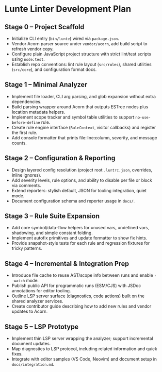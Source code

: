 # Lunte Linter Development Plan

## Stage 0 – Project Scaffold
- Initialize CLI entry (`bin/lunte`) wired via `package.json`.
- Vendor Acorn parser source under `vendor/acorn`, add build script to refresh vendor copy.
- Configure plain JavaScript project structure with strict lint/test scripts using `node:test`.
- Establish repo conventions: lint rule layout (`src/rules`), shared utilities (`src/core`), and configuration format docs.

## Stage 1 – Minimal Analyzer
- Implement file loader, CLI arg parsing, and glob expansion without extra dependencies.
- Build parsing wrapper around Acorn that outputs ESTree nodes plus location metadata helpers.
- Implement scope tracker and symbol table utilities to support `no-use-before-define` rule.
- Create rule engine interface (`RuleContext`, visitor callbacks) and register the first rule.
- Add console formatter that prints file:line:column, severity, and message counts.

## Stage 2 – Configuration & Reporting
- Design layered config resolution (project root `.luntrc.json`, overrides, inline ignores).
- Add severity levels, rule options, and ability to disable per file or block via comments.
- Extend reporters: stylish default, JSON for tooling integration, quiet mode.
- Document configuration schema and reporter usage in `docs/`.

## Stage 3 – Rule Suite Expansion
- Add core symbol/data-flow helpers for unused vars, undefined vars, shadowing, and simple constant folding.
- Implement autofix primitives and update formatter to show fix hints.
- Provide snapshot-style tests for each rule and regression fixtures for tricky patterns.

## Stage 4 – Incremental & Integration Prep
- Introduce file cache to reuse AST/scope info between runs and enable `--watch` mode.
- Publish public API for programmatic runs (ESM/CJS) with JSDoc annotations for editor tooling.
- Outline LSP server surface (diagnostics, code actions) built on the shared analyzer services.
- Create contributor guide describing how to add new rules and vendor updates to Acorn.

## Stage 5 – LSP Prototype
- Implement thin LSP server wrapping the analyzer; support incremental document updates.
- Map diagnostics to LSP protocol, including related information and quick fixes.
- Integrate with editor samples (VS Code, Neovim) and document setup in `docs/integration.md`.
